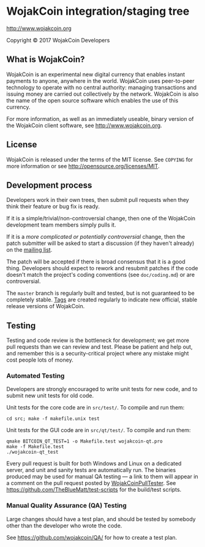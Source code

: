 WojakCoin integration/staging tree
================================

http://www.wojakcoin.org

Copyright © 2017 WojakCoin Developers

What is WojakCoin?
----------------

WojakCoin is an experimental new digital currency that enables instant payments to
anyone, anywhere in the world. WojakCoin uses peer-to-peer technology to operate
with no central authority: managing transactions and issuing money are carried
out collectively by the network. WojakCoin is also the name of the open source
software which enables the use of this currency.

For more information, as well as an immediately useable, binary version of
the WojakCoin client software, see http://www.wojakcoin.org.

License
-------

WojakCoin is released under the terms of the MIT license. See `COPYING` for more
information or see http://opensource.org/licenses/MIT.

Development process
-------------------

Developers work in their own trees, then submit pull requests when they think
their feature or bug fix is ready.

If it is a simple/trivial/non-controversial change, then one of the WojakCoin
development team members simply pulls it.

If it is a *more complicated or potentially controversial* change, then the patch
submitter will be asked to start a discussion (if they haven't already) on the
[mailing list](http://sourceforge.net/mailarchive/forum.php?forum_name=wojakcoin-development).

The patch will be accepted if there is broad consensus that it is a good thing.
Developers should expect to rework and resubmit patches if the code doesn't
match the project's coding conventions (see `doc/coding.md`) or are
controversial.

The `master` branch is regularly built and tested, but is not guaranteed to be
completely stable. [Tags](https://github.com/wojakcoin/wojakcoin/tags) are created
regularly to indicate new official, stable release versions of WojakCoin.

Testing
-------

Testing and code review is the bottleneck for development; we get more pull
requests than we can review and test. Please be patient and help out, and
remember this is a security-critical project where any mistake might cost people
lots of money.

### Automated Testing

Developers are strongly encouraged to write unit tests for new code, and to
submit new unit tests for old code.

Unit tests for the core code are in `src/test/`. To compile and run them:

    cd src; make -f makefile.unix test

Unit tests for the GUI code are in `src/qt/test/`. To compile and run them:

    qmake BITCOIN_QT_TEST=1 -o Makefile.test wojakcoin-qt.pro
    make -f Makefile.test
    ./wojakcoin-qt_test

Every pull request is built for both Windows and Linux on a dedicated server,
and unit and sanity tests are automatically run. The binaries produced may be
used for manual QA testing — a link to them will appear in a comment on the
pull request posted by [WojakCoinPullTester](https://github.com/WojakCoinPullTester). See https://github.com/TheBlueMatt/test-scripts
for the build/test scripts.

### Manual Quality Assurance (QA) Testing

Large changes should have a test plan, and should be tested by somebody other
than the developer who wrote the code.

See https://github.com/wojakcoin/QA/ for how to create a test plan.
